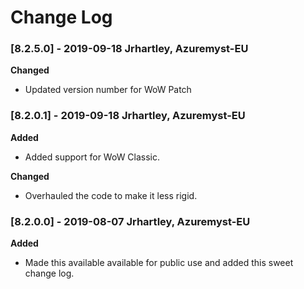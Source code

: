 # Change Log

### [8.2.5.0] - 2019-09-18 Jrhartley, Azuremyst-EU ###

**Changed**
- Updated version number for WoW Patch

### [8.2.0.1] - 2019-09-18 Jrhartley, Azuremyst-EU ###

**Added**
- Added support for WoW Classic.

**Changed**
- Overhauled the code to make it less rigid.

### [8.2.0.0] - 2019-08-07 Jrhartley, Azuremyst-EU ###

**Added**

- Made this available available for public use and added this sweet change log.